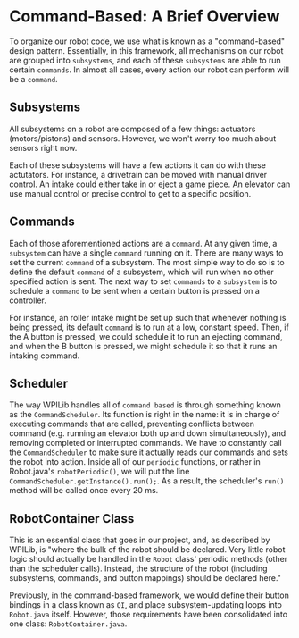 # Command-Based: A Brief Overview

To organize our robot code, we use what is known as a "command-based" design pattern. Essentially, in this framework, all mechanisms on our robot are grouped into `subsystems`, and each of these `subsystems` are able to run certain `commands`. In almost all cases, every action our robot can perform will be a `command`.

## Subsystems

All subsystems on a robot are composed of a few things: actuators (motors/pistons) and sensors. However, we won't worry too much about sensors right now.

Each of these subsystems will have a few actions it can do with these actutators. For instance, a drivetrain can be moved with manual driver control. An intake could either take in or eject a game piece. An elevator can use manual control or precise control to get to a specific position.

## Commands

Each of those aforementioned actions are a `command`. At any given time, a `subsystem` can have a single `command` running on it. There are many ways to set the current `command` of a subsystem. The most simple way to do so is to define the default `command` of a subsystem, which will run when no other specified action is sent. The next way to set `commands` to a `subsystem` is to schedule a `command` to be sent when a certain button is pressed on a controller.

For instance, an roller intake might be set up such that whenever nothing is being pressed, its default `command` is to run at a low, constant speed. Then, if the A button is pressed, we could schedule it to run an ejecting command, and when the B button is pressed, we might schedule it so that it runs an intaking command.

## Scheduler

The way WPILib handles all of `command based` is through something known as the `CommandScheduler`. Its function is right in the name: it is in charge of executing commands that are called, preventing conflicts between command (e.g. running an elevator both up and down simultaneously), and removing completed or interrupted commands. We have to constantly call the `CommandScheduler` to make sure it actually reads our commands and sets the robot into action. Inside all of our `periodic` functions, or rather in Robot.java's `robotPeriodic()`, we will put the line `CommandScheduler.getInstance().run();`. As a result, the scheduler's `run()` method will be called once every 20 ms. 

## RobotContainer Class

This is an essential class that goes in our project, and, as described by WPILib, is "where the bulk of the robot should be declared. Very little robot logic should actually be handled in the `Robot` class' periodic methods (other than the scheduler calls). Instead, the structure of the robot (including subsystems, commands, and button mappings) should be declared here."

Previously, in the command-based framework, we would define their button bindings in a class known as `OI`, and place subsystem-updating loops into `Robot.java` itself. However, those requirements have been consolidated into one class: `RobotContainer.java`.